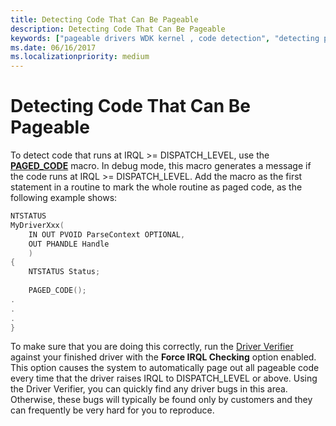 ```yaml
---
title: Detecting Code That Can Be Pageable
description: Detecting Code That Can Be Pageable
keywords: ["pageable drivers WDK kernel , code detection", "detecting pageable code"]
ms.date: 06/16/2017
ms.localizationpriority: medium
---
```


# Detecting Code That Can Be Pageable





To detect code that runs at IRQL &gt;= DISPATCH\_LEVEL, use the [**PAGED_CODE**](./paged_code.md) macro. In debug mode, this macro generates a message if the code runs at IRQL &gt;= DISPATCH\_LEVEL. Add the macro as the first statement in a routine to mark the whole routine as paged code, as the following example shows:

```cpp
NTSTATUS 
MyDriverXxx( 
    IN OUT PVOID ParseContext OPTIONAL, 
    OUT PHANDLE Handle 
    ) 
{ 
    NTSTATUS Status; 
 
    PAGED_CODE(); 
. 
. 
. 
} 
```

To make sure that you are doing this correctly, run the [Driver Verifier](../devtest/driver-verifier.md) against your finished driver with the **Force IRQL Checking** option enabled. This option causes the system to automatically page out all pageable code every time that the driver raises IRQL to DISPATCH\_LEVEL or above. Using the Driver Verifier, you can quickly find any driver bugs in this area. Otherwise, these bugs will typically be found only by customers and they can frequently be very hard for you to reproduce.

